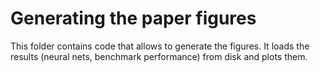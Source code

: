# Generating the paper figures

This folder contains code that allows to generate the figures. It loads the results (neural nets, benchmark performance) from disk and plots them.
